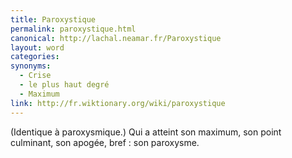 ```yaml
---
title: Paroxystique
permalink: paroxystique.html
canonical: http://lachal.neamar.fr/Paroxystique
layout: word
categories:
synonyms:
  - Crise
  - le plus haut degré
  - Maximum
link: http://fr.wiktionary.org/wiki/paroxystique
---
```


(Identique à paroxysmique.)
Qui a atteint son maximum, son point culminant, son apogée, bref : son paroxysme.

